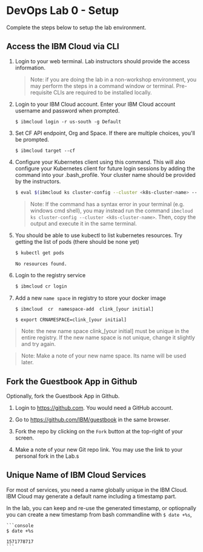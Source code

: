 # DevOps Lab 0 - Setup

Complete the steps below to setup the lab environment.

## Access the IBM Cloud via CLI

1. Login to your web terminal. Lab instructors should provide the access information.

	> Note: if you are doing the lab in a non-workshop environment, you may perform the steps in a command window or terminal. Pre-requisite CLIs are required to be installed locally.

1. Login to your IBM Cloud account. Enter your IBM Cloud account username and password when prompted.

    ```console
    $ ibmcloud login -r us-south -g Default
    ```

1.  Set CF API endpoint, Org and Space. If there are multiple choices, you'll be prompted.

	```console
	$ ibmcloud target --cf
	```

1. Configure your Kubernetes client using this command. This will also configure your Kubernetes client for future login sessions by adding the command into your .bash_profile. Your cluster name should be provided by the instructors.

    ```sh
    $ eval $(ibmcloud ks cluster-config --cluster <k8s-cluster-name> --export | tee -a ~/.bash_profile) 
    ```

    > Note: If the command has a syntax error in your terminal (e.g. windows cmd shell), you may instead run the command `ibmcloud ks cluster-config --cluster <k8s-cluster-name>`. Then, copy the output and execute it in the same terminal.

6. You should be able to use kubectl to list kubernetes resources. Try getting the list of pods (there should be none yet)

    ```sh
    $ kubectl get pods

    No resources found.
    ```

7. Login to the registry service

    ```sh
    $ ibmcloud cr login
    ```

8. Add a new `name space` in registry to store your docker image

	```
	$ ibmcloud  cr  namespace-add  clink_[your initial]

	$ export CRNAMESPACE=clink_[your initial]
	```

> Note: the new name space clink_[your initial] must be unique in the entire registry. If the new name space is not unique, change it slightly and try again.

> Note: Make a note of your new name space. Its name will be used later.


## Fork the Guestbook App in Github

Optionally, fork the Guestbook App in Github.

1. Login to https://github.com. You would need a GitHub account.

1. Go to https://github.com/IBM/guestbook in the same browser.

1. Fork the repo by clicking on the `Fork` button at the top-right of your screen.

1. Make a note of your new Git repo link. You may use the link to your personal fork in the Lab.s

## Unique Name of IBM Cloud Services

For most of services, you need a name globally unique in the IBM Cloud. IBM Cloud may generate a default name including a timestamp part. 

In the lab, you can keep and re-use the generated timestamp, or optiopnally you can create a new timestamp from bash commandline with `$ date +%s`,

	```console
	$ date +%s

	1571778717
	```